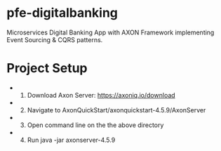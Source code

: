 # pfe-digitalbanking
Microservices Digital Banking App with AXON Framework implementing Event Sourcing &amp; CQRS patterns.

# Project Setup
- 1. Download Axon Server: https://axoniq.io/download
- 2. Navigate to AxonQuickStart/axonquickstart-4.5.9/AxonServer
- 3. Open command line on the the above directory
- 4. Run java -jar axonserver-4.5.9
